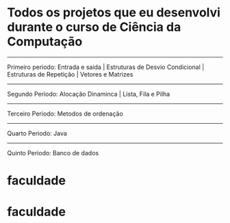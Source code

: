 # Todos os projetos que eu desenvolvi durante o curso de Ciência da Computação 
***
Primeiro periodo: Entrada e saida | Estruturas de Desvio Condicional | Estruturas de Repetição | Vetores e Matrizes 
***
Segundo Periodo: Alocação Dinaminca | Lista, Fila e Pilha 
***
Terceiro Periodo: Metodos de ordenação 
*** 
Quarto Periodo: Java 
*** 
Quinto Periodo: Banco de dados
# faculdade
# faculdade

